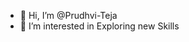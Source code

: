- 👋 Hi, I’m @Prudhvi-Teja
- 👀 I’m interested in Exploring new Skills

<!---
Prudhvi-Teja/Prudhvi-Teja is a ✨ special ✨ repository because its `README.md` (this file) appears on your GitHub profile.
You can click the Preview link to take a look at your changes.
--->
